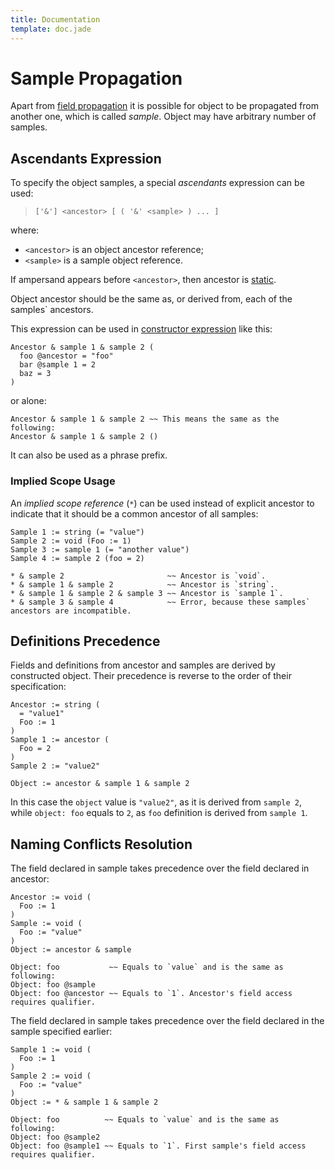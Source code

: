 ```yaml
---
title: Documentation
template: doc.jade
---
```


Sample Propagation
==================
<!--
Copyright (C) 2010-2013 Ruslan Lopatin.
Permission is granted to copy, distribute and/or modify this document
under the terms of the GNU Free Documentation License, Version 1.3
or any later version published by the Free Software Foundation;
with no Invariant Sections, no Front-Cover Texts, and no Back-Cover Texts.
A copy of the license is included in the section entitled "GNU
Free Documentation License".
-->

Apart from [field propagation](propagation.html) it is possible for object to be
propagated from another one, which is called _sample_. Object may have arbitrary
number of samples.


Ascendants Expression
---------------------

To specify the object samples, a special _ascendants_ expression can be used:

> `['&'] <ancestor> [ ( '&' <sample> ) ... ]`

where:

* `<ancestor>` is an object ancestor reference;
* `<sample>` is a sample object reference. 

If ampersand appears before `<ancestor>`, then ancestor is
[static](inheritance_vs_propagation.html#static_ancestor).

Object ancestor should be the same as, or derived from, each of the samples`
ancestors.


This expression can be used in
[constructor expression](creation.html#constructor_expression) like this:
```o42a
Ancestor & sample 1 & sample 2 (
  foo @ancestor = "foo"
  bar @sample 1 = 2
  baz = 3
)
```

or alone:
```o42a
Ancestor & sample 1 & sample 2 ~~ This means the same as the following:
Ancestor & sample 1 & sample 2 ()
```

It can also be used as a phrase prefix.


### Implied Scope Usage ###

An _implied scope reference_ (`*`) can be used instead of explicit ancestor to
indicate that it should be a common ancestor of all samples:
```o42a
Sample 1 := string (= "value")
Sample 2 := void (Foo := 1)
Sample 3 := sample 1 (= "another value")
Sample 4 := sample 2 (foo = 2)

* & sample 2                       ~~ Ancestor is `void`.
* & sample 1 & sample 2            ~~ Ancestor is `string`.
* & sample 1 & sample 2 & sample 3 ~~ Ancestor is `sample 1`.
* & sample 3 & sample 4            ~~ Error, because these samples` ancestors are incompatible.
```


Definitions Precedence
----------------------

Fields and definitions from ancestor and samples are derived by constructed
object. Their precedence is reverse to the order of their specification:
```o42a
Ancestor := string (
  = "value1"
  Foo := 1
)
Sample 1 := ancestor (
  Foo = 2
)
Sample 2 := "value2"

Object := ancestor & sample 1 & sample 2
```

In this case the `object` value is `"value2"`, as it is derived from `sample 2`,
while `object: foo` equals to `2`, as `foo` definition is derived from
`sample 1`.


Naming Conflicts Resolution
---------------------------

The field declared in sample takes precedence over the field declared in
ancestor:
```o42a
Ancestor := void (
  Foo := 1
)
Sample := void (
  Foo := "value"
)
Object := ancestor & sample

Object: foo           ~~ Equals to `value` and is the same as following:
Object: foo @sample
Object: foo @ancestor ~~ Equals to `1`. Ancestor's field access requires qualifier.
```

The field declared in sample takes precedence over the field declared in the
sample specified earlier:
```o42a
Sample 1 := void (
  Foo := 1
)
Sample 2 := void (
  Foo := "value"
)
Object := * & sample 1 & sample 2

Object: foo          ~~ Equals to `value` and is the same as following:
Object: foo @sample2
Object: foo @sample1 ~~ Equals to `1`. First sample's field access requires qualifier.
```
